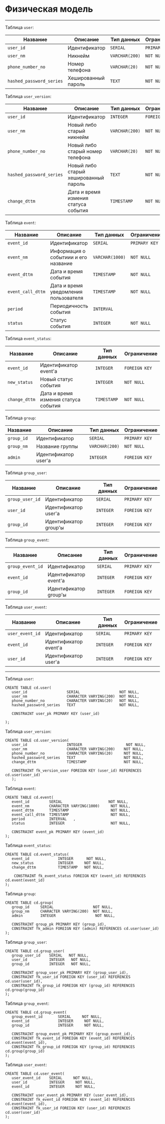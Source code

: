 # Физическая модель

---

Таблица `user`:

| Название        | Описание           | Тип данных     | Ограничение   |
|-----------------|--------------------|----------------|---------------|
| `user_id`         | Идентификатор      | `SERIAL`      | `PRIMARY KEY` |
| `user_nm`       | Никнейм    | `VARCHAR(200)` | `NOT NULL`    |
| `phone_number_no`     | Номер телефона     | `VARCHAR(20)`  | `NOT NULL`    |
| `hashed_password_series` | Хешированный пароль   | `TEXT`      | `NOT NULL` |

Таблица `user_version`:

| Название        | Описание           | Тип данных     | Ограничение   |
|-----------------|--------------------|----------------|---------------|
| `user_id`         | Идентификатор      | `INTEGER`      | `FOREIGN KEY` |
| `user_nm`       | Новый либо старый никнейм    | `VARCHAR(200)` | `NOT NULL`    |
| `phone_number_no`     | Новый либо старый номер телефона     | `VARCHAR(20)`  | `NOT NULL`    |
| `hashed_password_series` | Новый либо старый хешированный пароль   | `TEXT`      | `NOT NULL` |
| `change_dttm`     | Дата и время измения статуса события  | `TIMESTAMP`  | `NOT NULL` |

Таблица `event`:

| Название             | Описание                                         | Тип данных     | Ограничение   |
|----------------------|--------------------------------------------------|----------------|---------------|
| `event_id`              | Идентификатор                                    | `SERIAL`      | `PRIMARY KEY` |
| `event_nm`               | Информация о событиии и его название                                            | `VARCHAR(1000)` | `NOT NULL`    |
| `event_dttm`         | Дата и время события                | `TIMESTAMP`      | `NOT NULL`    |
| `event_call_dttm`          | Дата и время уведомления пользователя                 | `TIMESTAMP`      | `NOT NULL`    |
| `period`      | Периодичность события           | `INTERVAL`      |               |
| `status` | Статус события  | `INTEGER`      | `NOT NULL`    |

Таблица `event_status`:

| Название    | Описание                        | Тип данных  | Ограничение   |
|-------------|---------------------------------|-------------|---------------|
| `event_id`    | Идентификатор event'а         | `INTEGER`  | `FOREIGN KEY` |
| `new_status`     | Новый статус события        | `INTEGER`  | `NOT NULL` |
| `change_dttm`     | Дата и время измения статуса события  | `TIMESTAMP`  | `NOT NULL` |

Таблица `group`:

| Название    | Описание                        | Тип данных  | Ограничение   |
|-------------|---------------------------------|-------------|---------------|
| `group_id`    | Идентификатор             | `SERIAL`   | `PRIMARY KEY` |
| `group_nm`    | Название группы           | `VARCHAR(200)`   | `NOT NULL` |
| `admin`     | Идентификатор user'а         | `INTEGER`   | `FOREIGN KEY` |

Таблица `group_user`:

| Название    | Описание                        | Тип данных  | Ограничение   |
|-------------|---------------------------------|-------------|---------------|
| `group_user_id`  | Идентификатор             | `SERIAL`   | `PRIMARY KEY` |
| `user_id`    | Идентификатор user'а           | `INTEGER`  | `FOREIGN KEY` |
| `group_id`     | Идентификатор group'ы         | `INTEGER`  | `FOREIGN KEY` |

Таблица `group_event`:

| Название    | Описание                        | Тип данных  | Ограничение   |
|-------------|---------------------------------|-------------|---------------|
| `group_event_id`  | Идентификатор             | `SERIAL`   | `PRIMARY KEY` |
| `event_id`    | Идентификатор event'а         | `INTEGER`  | `FOREIGN KEY` |
| `group_id`     | Идентификатор group'ы        | `INTEGER`  | `FOREIGN KEY` |

Таблица `user_event`:

| Название    | Описание                        | Тип данных  | Ограничение   |
|-------------|---------------------------------|-------------|---------------|
| `user_event_id`  | Идентификатор             | `SERIAL`   | `PRIMARY KEY` |
| `event_id`    | Идентификатор event'а         | `INTEGER`  | `FOREIGN KEY` |
| `user_id`     | Идентификатор user'а        | `INTEGER`  | `FOREIGN KEY` |




---
Таблица `user`:
```postgresql
CREATE TABLE cd.user(
   user_id                  SERIAL                  NOT NULL,
   user_nm                  CHARACTER VARYING(200)  NOT NULL,
   phone_number_no          CHARACTER VARYING(20)   NOT NULL,
   hashed_password_series   TEXT                    NOT NULL,

   CONSTRAINT user_pk PRIMARY KEY (user_id)

);
```
Таблица `user_version`:
```postgresql
CREATE TABLE cd.user_version(
   user_id                  INTEGER                    NOT NULL, 
   user_nm                  CHARACTER VARYING(200)    NOT NULL, 
   phone_number_no          CHARACTER VARYING(20)     NOT NULL,
   hashed_password_series   TEXT                      NOT NULL,
   change_dttm              TIMESTAMP                 NOT NULL,
   
   CONSTRAINT fk_version_user FOREIGN KEY (user_id) REFERENCES cd.user(user_id)
   );
```
Таблица `event`:
```postgresql
CREATE TABLE cd.event(
   event_id         SERIAL                     NOT NULL, 
   event_nm         CHARACTER VARYING(1000)     NOT NULL, 
   event_dttm       TIMESTAMP                   NOT NULL, 
   event_call_dttm  TIMESTAMP                   NOT NULL, 
   period           INTERVAL   , 
   status           INTEGER                     NOT NULL, 
   
   CONSTRAINT event_pk PRIMARY KEY (event_id)
);
```

Таблица `event_status`:
```postgresql
CREATE TABLE cd.event_status(
   event_id             INTEGER      NOT NULL, 
   new_status           INTEGER     NOT NULL,
   change_dttm          TIMESTAMP   NOT NULL,
   
    CONSTRAINT fk_event_status FOREIGN KEY (event_id) REFERENCES cd.event(event_id)   
);
```
Таблица `group`:
```postgresql
CREATE TABLE cd.group(
   group_id     SERIAL                  NOT NULL, 
   group_nm     CHARACTER VARYING(200)  NOT NULL,
   admin        INTEGER                  NOT NULL,
   
   CONSTRAINT group_pk PRIMARY KEY (group_id),
   CONSTRAINT fk_admin FOREIGN KEY (admin) REFERENCES cd.user(user_id) 
);
```
Таблица `group_user`:
```postgresql
CREATE TABLE cd.group_user(
   group_user_id    SERIAL   NOT NULL, 
   user_id          INTEGER   NOT NULL,
   group_id         INTEGER   NOT NULL,
   
   CONSTRAINT group_user_pk PRIMARY KEY (group_user_id),
   CONSTRAINT fk_user_id FOREIGN KEY (user_id) REFERENCES cd.user(user_id), 
   CONSTRAINT fk_group_id FOREIGN KEY (group_id) REFERENCES cd.group(group_id) 
);
```
Таблица `group_event`:
```postgresql
CREATE TABLE cd.group_event(
   group_event_id       SERIAL     NOT NULL, 
   event_id             INTEGER     NOT NULL,
   group_id             INTEGER     NOT NULL,
   
   CONSTRAINT group_event_pk PRIMARY KEY (group_event_id),
   CONSTRAINT fk_event_id FOREIGN KEY (event_id) REFERENCES cd.event(event_id), 
   CONSTRAINT fk_group_id FOREIGN KEY (group_id) REFERENCES cd.group(group_id)
);
```
Таблица `user_event`:
```postgresql
CREATE TABLE cd.user_event(
   user_event_id    SERIAL     NOT NULL, 
   user_id          INTEGER     NOT NULL,
   event_id         INTEGER     NOT NULL,
   
   CONSTRAINT user_event_pk PRIMARY KEY (user_event_id),
   CONSTRAINT fk_event_id FOREIGN KEY (event_id) REFERENCES cd.event(event_id), 
   CONSTRAINT fk_user_id FOREIGN KEY (user_id) REFERENCES cd.user(user_id)
);
```
